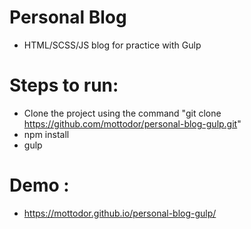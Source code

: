 # Personal Blog
- HTML/SCSS/JS blog for practice with Gulp
# Steps to run:
- Clone the project using the command "git clone https://github.com/mottodor/personal-blog-gulp.git"
- npm install
- gulp
# Demo : 
- https://mottodor.github.io/personal-blog-gulp/